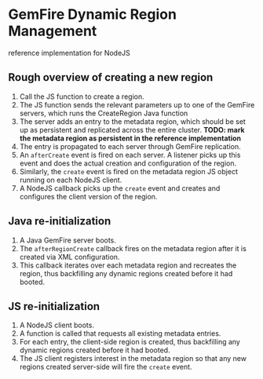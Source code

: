 # GemFire Dynamic Region Management
reference implementation for NodeJS

## Rough overview of creating a new region
 1. Call the JS function to create a region.
 2. The JS function sends the relevant parameters up to one of the GemFire servers, which runs the CreateRegion Java function
 3. The server adds an entry to the metadata region, which should be set up as persistent and replicated across the entire cluster. **TODO: mark the metadata region as persistent in the reference implementation**
 4. The entry is propagated to each server through GemFire replication.
 5. An `afterCreate` event is fired on each server. A listener picks up this event and does the actual creation and configuration of the region.
 6. Similarly, the `create` event is fired on the metadata region JS object running on each NodeJS client.
 7. A NodeJS callback picks up the `create` event and creates and configures the client version of the region.
 
## Java re-initialization
 1. A Java GemFire server boots.
 2. The `afterRegionCreate` callback fires on the metadata region after it is created via XML configuration.
 3. This callback iterates over each metadata region and recreates the region, thus backfilling any dynamic regions created before it had booted.

## JS re-initialization
1. A NodeJS client boots.
2. A function is called that requests all existing metadata entries.
3. For each entry, the client-side region is created, thus backfilling any dynamic regions created before it had booted.
4. The JS client registers interest in the metadata region so that any new regions created server-side will fire the `create` event.
